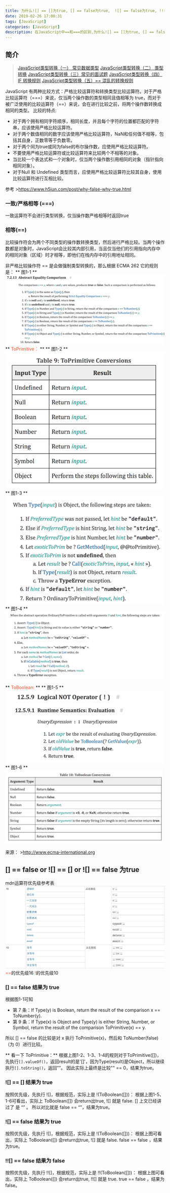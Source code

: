 ```yaml
---
title: 为什么![] == []为true, [] == false为true,  ![] == false为true, !![] == false 为false
date: 2019-02-26 17:00:31
tags: [JavaScript]
categories: [JavaScript]
description: 在JavaScript中==和===的区别,为什么![] == []为true, [] == false为true, ![] == false为true, !![] == false为false.
---
```

## 简介

> [JavaScript类型转换（一） 常见数据类型](/blog/javascript/javascript-Type-conversion.html)
> [JavaScript类型转换（二） 类型转换](/blog/javascript/javascript-type-one-question.html)
> [JavaScript类型转换（三）常见的面试题](/blog/javascript/javascript-type-one-questionone.html)
> [JavaScript类型转换（四）IF 转换规则](/blog/javascript/javascript-IF-False-options.html)
> [JavaScript类型转换（五）== 混乱的转换规则 ](/blog/javascript/javascript-false-true.html)

JavaScript 有两种比较方式：严格比较运算符和转换类型比较运算符。对于严格比较运算符（===）来说，仅当两个操作数的类型相同且值相等为 true，而对于被广泛使用的比较运算符（==）来说，会在进行比较之前，将两个操作数转换成相同的类型。
比较的特点:
- 对于两个拥有相同字符顺序，相同长度，并且每个字符的位置都匹配的字符串，应该使用严格比较运算符。
- 对于两个数值相同的数字应该使用严格比较运算符，NaN和任何值不相等，包括其自身，正数零等于负数零。
- 对于两个同为true或同为false的布尔操作数，应使用严格比较运算符。
- 不要使用严格比较运算符或比较运算符来比较两个不相等的对象。
- 当比较一个表达式和一个对象时，仅当两个操作数引用相同的对象（指针指向相同对象）。
- 对于Null 和 Undefined 类型而言，应使用严格比较运算符比较其自身，使用比较运算符进行互相比较。

参考 ><font color="#ff502c">https://www.h5jun.com/post/why-false-why-true.html</font>
### 一致/严格相等 (===)
一致运算符不会进行类型转换，仅当操作数严格相等时返回true
### 相等(==)
比较操作符会为两个不同类型的操作数转换类型，然后进行严格比较。当两个操作数都是对象时，JavaScript会比较其内部引用，当且仅当他们的引用指向内存中的相同对象（区域）时才相等，即他们在栈内存中的引用地址相同。

非严格比较操作符 == 是会做强制类型转换的，那么根据 ECMA 262 它的规则是：
** 图1-1 **
![! ==](../../images/false-true/1.png)
** <font color="#ff502c">ToPrimitive：</font> **
** 图1-2 **
![! ==](../../images/false-true/2.png)
** 图1-3 **
![! ==](../../images/false-true/3.png)
** 图1-4 **
![! ==](../../images/false-true/4.png)

** <font color="#ff502c">ToBoolean: </font> **
** 图1-5 **
![! ==](../../images/false-true/5.png)
** 图1-6 **
![! ==](../../images/false-true/6.png)

来源： ><font color="#ff502c">http://www.ecma-international.org</font>

## [] == false or ![] == [] or ![] == false 为true
mdn运算符优先级参考表
![! ==](../../images/false-true/false-true-1.png)
![! ==](../../images/false-true/false-true-2.png)
<font color="#ff502c">==</font>的优先级16
<font color="#ff502c">!</font>的优先级10
### [] == false 结果为 true
根据图1-1可知
- 第 7 条：If Type(y) is Boolean, return the result of the comparison x == ToNumber(y).
- 第 9 条：If Type(x) is Object and Type(y) is either String, Number, or Symbol, return the result of the comparison ToPrimitive(x) == y.

所以 [] == false 的比较是对 x 执行 ToPrimitive(x)，然后和 ToNumber(false) （为 0）进行比较。

** 看一下 ToPrimitive：**
根据上图1-2、1-3、1-4的规则对于ToPrimitive([])，先执行```[].valueOf()```，返回result的是'[]'，因为Type(result)是Object，所以继续执行```[].toString()```，返回””。
因此实际上最终是比较"" == 0，结果为true。

### ![] == [] 结果为 true
按照优先级，先执行 ![]，根据规范，实际上是 !(ToBoolean([]))：
根据上图1-5、1-6可看出，实际上 ToBoolean([]) 会return出true, ![] 就是 false.
[] 上文已经讲过了 是 “” 。
所以对比就是 false == “”，结果为true。

### ![] == false 结果为 true
按照优先级，先执行 ![]，根据规范，实际上是 !(ToBoolean([]))：
根据上图可看出，实际上 ToBoolean([]) 会return出true, ![] 就是 false.
false == false ，结果为true。

### !![] == false 结果为 false
按照优先级，先执行 !![]，根据规范，实际上是 !!(ToBoolean([]))：
根据上图可看出，实际上 ToBoolean([]) 会return出true, !![] 就是 true.
true == false ，结果为 false。
